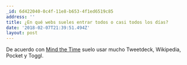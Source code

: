 ```yaml
---
_id: 6d422040-0c4f-11e8-b653-4f1ed6519c85
address: ''
title: ¿En qué webs sueles entrar todos o casi todos los días?
date: '2018-02-07T21:39:51.494Z'
layout: post
---
```

 
De acuerdo con [Mind the Time](https://addons.mozilla.org/es/firefox/addon/mind-the-time/) suelo usar mucho Tweetdeck, Wikipedia, Pocket y Toggl.
